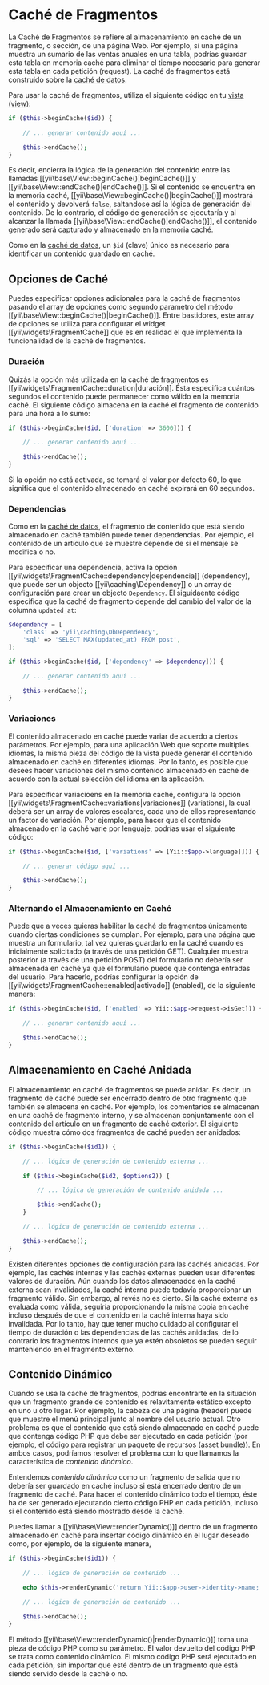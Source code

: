 Caché de Fragmentos
===================

La Caché de Fragmentos se refiere al almacenamiento en caché de un fragmento, o sección, de una página Web. Por ejemplo, si
una página muestra un sumario de las ventas anuales en una tabla, podrías guardar esta tabla en memoria caché para
eliminar el tiempo necesario para generar esta tabla en cada petición (request). La caché de fragmentos está construido
sobre la [caché de datos](caching-data.md).

Para usar la caché de fragmentos, utiliza el siguiente código en tu [vista (view)](structure-views.md):


```php
if ($this->beginCache($id)) {

    // ... generar contenido aquí ...

    $this->endCache();
}
```

Es decir, encierra la lógica de la generación del contenido entre las llamadas [[yii\base\View::beginCache()|beginCache()]] y
[[yii\base\View::endCache()|endCache()]]. Si el contenido se encuentra en la memoria caché, [[yii\base\View::beginCache()|beginCache()]]
mostrará el contenido y devolverá `false`, saltandose así la lógica de generación del contenido. De lo contrario, el
código de generación se ejecutaría y al alcanzar la llamada [[yii\base\View::endCache()|endCache()]], el contenido
generado será capturado y almacenado en la memoria caché.

Como en la [caché de datos](caching-data.md), un `$id` (clave) único es necesario para identificar un contenido guardado en
caché.


## Opciones de Caché <a name="caching-options"></a>

Puedes especificar opciones adicionales para la caché de fragmentos pasando el array de opciones como segundo
parametro del método [[yii\base\View::beginCache()|beginCache()]]. Entre bastidores, este array de opciones se utiliza
para configurar el widget [[yii\widgets\FragmentCache]] que es en realidad el que implementa la funcionalidad de la caché
de fragmentos.

### Duración <a name="duration"></a>

Quizás la opción más utilizada en la caché de fragmentos es [[yii\widgets\FragmentCache::duration|duración]]. Ésta
especifica cuántos segundos el contenido puede permanecer como válido en la memoria caché. El siguiente código almacena
en la caché el fragmento de contenido para una hora a lo sumo:

```php
if ($this->beginCache($id, ['duration' => 3600])) {

    // ... generar contenido aquí ...

    $this->endCache();
}
```

Si la opción no está activada, se tomará el valor por defecto 60, lo que significa que el contenido almacenado en caché expirará en 60 segundos.


### Dependencias <a name="dependencies"></a>

Como en la [caché de datos](caching-data.md#cache-dependencies), el fragmento de contenido que está siendo almacenado en caché
también puede tener dependencias. Por ejemplo, el contenido de un artículo que se muestre depende de si el mensaje se
modifica o no.

Para especificar una dependencia, activa la opción [[yii\widgets\FragmentCache::dependency|dependencia]] (dependency),
que puede ser un objecto [[yii\caching\Dependency]] o un array de configuración para crear un objecto `Dependency`. El
siguidaente código especifica que la caché de fragmento depende del cambio del valor de la columna `updated_at`:

```php
$dependency = [
    'class' => 'yii\caching\DbDependency',
    'sql' => 'SELECT MAX(updated_at) FROM post',
];

if ($this->beginCache($id, ['dependency' => $dependency])) {

    // ... generar contenido aquí ...

    $this->endCache();
}
```


### Variaciones <a name="variations"></a>

El contenido almacenado en caché puede variar de acuerdo a ciertos parámetros. Por ejemplo, para una aplicación Web que
soporte multiples idiomas, la misma pieza del código de la vista puede generar el contenido almacenado en caché
en diferentes idiomas. Por lo tanto, es posible que desees hacer variaciones del mismo contenido almacenado en caché de
acuerdo con la actual selección del idioma en la aplicación.

Para especificar variacioens en la memoria caché, configura la opción [[yii\widgets\FragmentCache::variations|variaciones]]
(variations), la cual deberá ser un array de valores escalares, cada uno de ellos representando un factor de variación.
Por ejemplo, para hacer que el contenido almacenado en la caché varie por lenguaje, podrías usar el siguiente código:

```php
if ($this->beginCache($id, ['variations' => [Yii::$app->language]])) {

    // ... generar código aquí ...

    $this->endCache();
}
```


### Alternando el Almacenamiento en Caché <a name="toggling-caching"></a>

Puede que a veces quieras habilitar la caché de fragmentos únicamente cuando ciertas condiciones se cumplan. Por ejemplo,
para una página que muestra un formulario, tal vez quieras guardarlo en la caché cuando es inicialmente solicitado (a
través de una petición GET). Cualquier muestra posterior (a través de una petición POST) del formulario no debería ser
almacenada en caché ya que el formulario puede que contenga entradas del usuario. Para hacerlo, podrías configurar la
opción de [[yii\widgets\FragmentCache::enabled|activado]] (enabled), de la siguiente manera:

```php
if ($this->beginCache($id, ['enabled' => Yii::$app->request->isGet])) {

    // ... generar contenido aquí ...

    $this->endCache();
}
```


## Almacenamiento en Caché Anidada <a name="nested-caching"></a>

El almacenamiento en caché de fragmentos se puede anidar. Es decir, un fragmento de caché puede ser encerrado dentro de
otro fragmento que también se almacena en caché. Por ejemplo, los comentarios se almacenan en una caché de fragmento
interno, y se almacenan conjuntamente con el contenido del artículo en un fragmento de caché exterior. El siguiente
código muestra cómo dos fragmentos de caché pueden ser anidados:

```php
if ($this->beginCache($id1)) {

    // ... lógica de generación de contenido externa ...

    if ($this->beginCache($id2, $options2)) {

        // ... lógica de generación de contenido anidada ...

        $this->endCache();
    }

    // ... lógica de generación de contenido externa ...

    $this->endCache();
}
```

Existen diferentes opciones de configuración para las cachés anidadas. Por ejemplo, las cachés internas y las cachés
externas pueden usar diferentes valores de duración. Aún cuando los datos almacenados en la caché externa sean invalidados,
la caché interna puede todavía proporcionar un fragmento válido. Sin embargo, al revés no es cierto. Si la caché externa
es evaluada como válida, seguiría proporcionando la misma copia en caché incluso después de que el contenido  en la
caché interna haya sido invalidada. Por lo tanto, hay que tener mucho cuidado al configurar el tiempo de duración o las
dependencias de las cachés anidadas, de lo contrario los fragmentos internos que ya estén obsoletos se pueden seguir
manteniendo en el fragmento externo.


## Contenido Dinámico <a name="dynamic-content"></a>

Cuando se usa la caché de fragmentos, podrías encontrarte en la situación que un fragmento grande de contenido es
relavitamente estático excepto en uno u otro lugar. Por ejemplo, la cabeza de una página (header) puede que muestre el
menú principal junto al nombre del usuario actual. Otro problema es que el contenido que está siendo almacenado en caché
puede que contenga código PHP que debe ser ejecutado en cada petición (por ejemplo, el código para registrar
un paquete de recursos (asset bundle)). En ambos casos, podríamos resolver el problema con lo que llamamos la
característica de *contenido dinámico*.

Entendemos *contenido dinámico* como un fragmento de salida que no debería ser guardado en caché incluso si está
encerrado dentro de un fragmento de caché. Para hacer el contenido dinámico todo el tiempo, éste ha de ser generado ejecutando
cierto código PHP en cada petición, incluso si el contenido está siendo mostrado desde la caché.

Puedes llamar a [[yii\base\View::renderDynamic()]] dentro de un fragmento almacenado en caché para insertar código
dinámico en el lugar deseado como, por ejemplo, de la siguiente manera,

```php
if ($this->beginCache($id1)) {

    // ... lógica de generación de contenido ...

    echo $this->renderDynamic('return Yii::$app->user->identity->name;');

    // ... lógica de generación de contenido ...

    $this->endCache();
}
```

El método [[yii\base\View::renderDynamic()|renderDynamic()]] toma una pieza de código PHP como su parámetro. El valor
devuelto del código PHP se trata como contenido dinámico. El mismo código PHP será ejecutado en cada petición,
sin importar que esté dentro de un fragmento que está siendo servido desde la caché o no.
